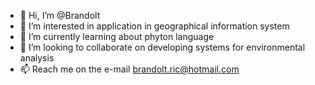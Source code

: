 - 👋 Hi, I’m @Brandolt
- 👀 I’m interested in application in geographical information system
- 🌱 I’m currently learning about phyton language
- 💞️ I’m looking to collaborate on developing systems for environmental analysis
- 📫 Reach me on the e-mail brandolt.ric@hotmail.com

<!---
Brandolt/Brandolt is a ✨ special ✨ repository because its `README.md` (this file) appears on your GitHub profile.
You can click the Preview link to take a look at your changes.
--->
